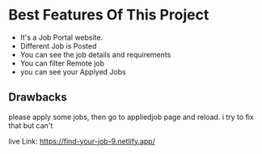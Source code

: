 # Best Features Of This Project

* It's a Job Portal website.
* Different Job is Posted
* You can see the job details and requirements
* You can filter Remote job
* you can see your Applyed Jobs

## Drawbacks
please apply some jobs, then go to appliedjob page and reload. i try to fix that but can't

live Link: https://find-your-job-9.netlify.app/